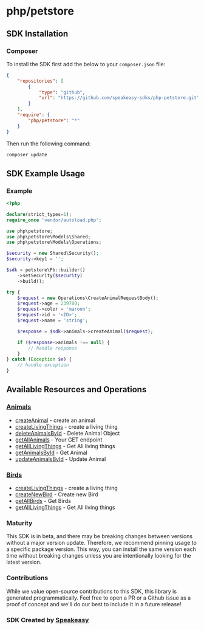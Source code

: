 # php/petstore

<!-- Start SDK Installation [installation] -->
## SDK Installation

### Composer

To install the SDK first add the below to your `composer.json` file:

```json
{
    "repositories": [
        {
            "type": "github",
            "url": "https://github.com/speakeasy-sdks/php-petstore.git"
        }
    ],
    "require": {
        "php/petstore": "*"
    }
}
```

Then run the following command:

```bash
composer update
```
<!-- End SDK Installation [installation] -->

<!-- Start SDK Example Usage [usage] -->
## SDK Example Usage

### Example

```php
<?php

declare(strict_types=1);
require_once 'vendor/autoload.php';

use php\petstore;
use php\petstore\Models\Shared;
use php\petstore\Models\Operations;

$security = new Shared\Security();
$security->key1 = '';

$sdk = petstore\Pb::builder()
    ->setSecurity($security)
    ->build();

try {
    $request = new Operations\CreateAnimalRequestBody();
    $request->age = 239780;
    $request->color = 'maroon';
    $request->id = '<ID>';
    $request->name = 'string';

    $response = $sdk->animals->createAnimal($request);

    if ($response->animals !== null) {
        // handle response
    }
} catch (Exception $e) {
    // handle exception
}

```
<!-- End SDK Example Usage [usage] -->

<!-- Start Available Resources and Operations [operations] -->
## Available Resources and Operations

### [Animals](docs/sdks/animals/README.md)

* [createAnimal](docs/sdks/animals/README.md#createanimal) - create an animal
* [createLivingThings](docs/sdks/animals/README.md#createlivingthings) - create a living thing
* [deleteAnimalsById](docs/sdks/animals/README.md#deleteanimalsbyid) - Delete Animal Object
* [getAllAnimals](docs/sdks/animals/README.md#getallanimals) - Your GET endpoint
* [getAllLivingThings](docs/sdks/animals/README.md#getalllivingthings) - Get All living things
* [getAnimalsById](docs/sdks/animals/README.md#getanimalsbyid) - Get Animal
* [updateAnimalsById](docs/sdks/animals/README.md#updateanimalsbyid) - Update Animal

### [Birds](docs/sdks/birds/README.md)

* [createLivingThings](docs/sdks/birds/README.md#createlivingthings) - create a living thing
* [createNewBird](docs/sdks/birds/README.md#createnewbird) - Create new Bird
* [getAllBirds](docs/sdks/birds/README.md#getallbirds) - Get Birds
* [getAllLivingThings](docs/sdks/birds/README.md#getalllivingthings) - Get All living things
<!-- End Available Resources and Operations [operations] -->



<!-- Placeholder for Future Speakeasy SDK Sections -->



### Maturity

This SDK is in beta, and there may be breaking changes between versions without a major version update. Therefore, we recommend pinning usage
to a specific package version. This way, you can install the same version each time without breaking changes unless you are intentionally
looking for the latest version.

### Contributions

While we value open-source contributions to this SDK, this library is generated programmatically.
Feel free to open a PR or a Github issue as a proof of concept and we'll do our best to include it in a future release!

### SDK Created by [Speakeasy](https://docs.speakeasyapi.dev/docs/using-speakeasy/client-sdks)

